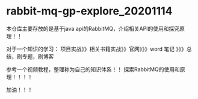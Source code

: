 # rabbit-mq-gp-explore_20201114

本仓库主要存放的是基于java api的RabbitMQ，介绍相关API的使用和探究原理！！


对于一个知识的学习：
项目实战》》相关书籍实战》》官网》》》word 笔记 》》》总结，刷专题，刷博客



参考一个视频教程，整理称为自己的知识体系！！
探索RabbitMQ的使用和原理！！！！


加油！！！
